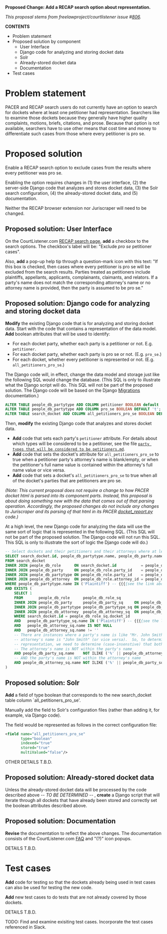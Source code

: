 **Proposed Change: Add a RECAP search option about representation.**

*This proposal stems from freelawproject/courtlistener issue #[806](https://github.com/freelawproject/courtlistener/issues/806).*

**CONTENTS**
- Problem statement
- Proposed solution by component
  - User Interface
  - Django code for analyzing and storing docket data
  - Solr
  - Already-stored docket data
  - Documentation
- Test cases

# Problem statement

PACER and RECAP search users do not currently have an option to search for dockets where at least one petitioner had representation. Searchers like to examine those dockets because they generally have higher quality complaints, motions, briefs, citations, and prose. Because that option is not available, searchers have to use other means that cost time and money to differentiate such cases from those where every petitioner is pro se.

# Proposed solution 

Enable a RECAP search option to exclude cases from the results where every petitioner was pro se.

Enabling the option requires changes in (1) the user interface, (2) the server-side Django code that analyzes and stores docket data, (3) the Solr search configuration, (4) the already-stored docket data, and (5) documentation.

Neither the RECAP browser extension nor Juriscraper will need to be changed.

## Proposed solution: User Interface

On the CourtListener.com [RECAP search page](https://www.courtlistener.com/recap/), **add** a checkbox to the search options.  The checkbox's label will be: "Exclude *pro se* petitioner cases".

Also, **add** a pop-up help tip through a question-mark icon with this text:
"If this box is checked, then cases where every petitioner is pro se will be excluded from the search results.  Parties treated as petitioners include plaintiffs, appellants, applicants, complainants, claimants, and relators. If a party's name does not match the corresponding attorney's name or no attorney name is provided, then the party is assumed to be pro se."

## Proposed solution:  Django code for analyzing and storing docket data

**Modify** the existing Django code that is for analyzing and storing docket data.  Start with the code that contains a representation of the data model.  **Add** boolean attributes that will be used to identify:
- For each docket party, whether each party is a petitioner or not.  E.g. `petitioner`.
- For each docket party, whether each party is pro se or not.  (E.g. `pro_se`.)
- For each docket, whether every petitioner is represented or not.  (E.g. `all_petitioners_pro_se`.)

The Django code will, in effect, change the data model and storage just like the following SQL would change the database.  (This SQL is only to illustrate what the Django script will do.  This SQL will not be part of the proposed solution.  The Django code will be based on the Django [Migrations](https://docs.djangoproject.com/en/2.0/topics/migrations/) documentation.)

``` sql
ALTER TABLE people_db_partytype ADD COLUMN petitioner BOOLEAN default 'f';
ALTER TABLE people_db_partytype ADD COLUMN pro_se BOOLEAN DEFAULT 't';
ALTER TABLE search_docket ADD COLUMN all_petitioners_pro_se BOOLEAN DEFAULT 'f';
```

Then, **modify** the existing Django code that analyzes and stores docket data.  
- **Add** code that sets each party's `petitioner` attribute.  For details about which types will be considered to be a petitioner, see the file [`party types that will be considered to be petitioners.md`](./party%20types%20that%20will%20be%20considered%20to%20be%20petitioners.md).
- **Add** code that sets the docket's attribute for `all_petitioners_pro_se` to true when a petitioner party's attorney's name is blank/empty, or when the petitioner's full name value is contained within the attorney's full name value or vice versa.
- **Add** code that sets a docket's `all_petitioners_pro_se` to true when all of the docket's parties that are petitioners are pro se.

*(Note:  This current proposal does not require a change to how PACER docket html is parsed into its component parts.  Instead, this proposal is about doing something new with the data that comes out of that parsing operation.  Accordingly, the proposed changes do not include any changes to Juriscraper and its parsing of that html in its PACER [docket_report.py](https://github.com/freelawproject/juriscraper/blob/master/juriscraper/pacer/docket_report.py) code.)* 

At a high level, the new Django code for analyzing the data will use the same sort of logic that is represented in the following SQL.  (This SQL will not be part of the proposed solution.  The Django code will not run this SQL.  This SQL is only to illustrate the sort of logic the Django code will do.)

``` sql
-- Select dockets and their petitioners and their attorneys where at least one of the docket's petitioners had representation
SELECT search_docket.id, people_db_partytype.name, people_db_party.name, people_db_attorney.name
FROM search_docket
INNER JOIN people_db_role      ON search_docket.id           = people_db_role.docket_id
INNER JOIN people_db_party     ON people_db_role.party_id    = people_db_party.id
INNER JOIN people_db_partytype ON people_db_role.party_id    = people_db_partytype.party_id
INNER JOIN people_db_attorney  ON people_db_role.attorney_id = people_db_attorney.id
WHERE people_db_partytype.name IN ('Plaintiff') -- {{{{see the link above for all the types that will be considered to be petitioners}}}}
AND EXISTS (
    SELECT 1
    FROM       people_db_role      people_db_role_sq
    INNER JOIN people_db_party     people_db_party_sq     ON people_db_role_sq.party_id    = people_db_party_sq.id
    INNER JOIN people_db_partytype people_db_partytype_sq ON people_db_role_sq.party_id    = people_db_partytype_sq.party_id
    INNER JOIN people_db_attorney  people_db_attorney_sq  ON people_db_role_sq.attorney_id = people_db_attorney_sq.id
    WHERE search_docket.id = people_db_role_sq.docket_id
    AND   people_db_partytype_sq.name IN ('Plaintiff') -- {{{{see the link above for all the types that will be considered to be petitioners}}}}
    AND   people_db_attorney_sq.name IS NOT NULL
    AND   people_db_attorney_sq.name != ''
    -- There are instances where a party's name is like "Mr. John Smith" and the related 
    -- attorney's name is "John Smith" (or vice versa).  So, to determine that a party had
    -- representation, we need to determine (case-insenstive) that both:
    -- The attorney's name is NOT within the party's name
    AND people_db_party_sq.name    NOT ILIKE ('%' || people_db_attorney_sq.name || '%')
    -- AND the party's name is NOT within the attorney's name
    AND people_db_attorney_sq.name NOT ILIKE ('%' || people_db_party_sq.name    || '%')
)
```

## Proposed solution: Solr

**Add** a field of type boolean that corresponds to the new search_docket table column `all_petitioners_pro_se'.  

Manually add the field to Solr's configuration files (rather than adding it, for example, via Django code).

The field would be represented as follows in the correct configuration file:

``` xml
<field name="all_petitioners_pro_se"
       type="boolean"
       indexed="true"
       stored="true"
       multiValued="false"/>
```

OTHER DETAILS T.B.D.

## Proposed solution: Already-stored docket data

Unless the already-stored docket data will be processed by the code described above -- *TO BE DETERMINED* -- , **create** a Django script that will iterate through all dockets that have already been stored and correctly set the boolean attributes described above.

## Proposed solution: Documentation

**Revise** the documentation to reflect the above changes.  The documentation consists of the CourtListener.com [FAQ](https://github.com/freelawproject/courtlistener/blob/master/cl/simple_pages/templates/faq.html) and "(?)" icon popups.

DETAILS T.B.D.

# Test cases

**Add** code for testing so that the dockets already being used in test cases can also be used for testing the new code.  

**Add** new test cases to do tests that are not already covered by those dockets.

DETAILS T.B.D.

TODO:  Find and examine exisiting test cases.  Incorporate the test cases referenced in Slack.  
